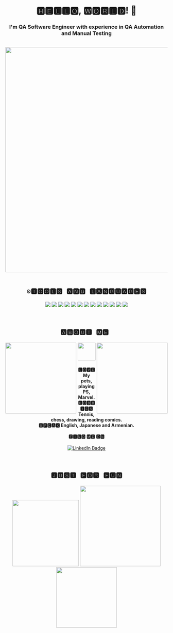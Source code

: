 <h1 align="center">
🅷🅴🅻🅻🅾, 🆆🅾🆁🅻🅳! 👋  </h1>
 <div align="center">
<h3>I'm QA Software Engineer with experience in QA Automation and Manual Testing </h3>
  </div><br>
  <div align="center">
  <img src="https://www.lambdatest.com/resources/images/Software-Test-Management.gif"style="width:700px">
    </div>
<br>
<h2 align="center"> <pre>⚙️🆃🅾🅾🅻🆂 🅰🅽🅳 🅻🅰🅽🅶🆄🅰🅶🅴🆂</pre></h2>
  <div align="center">
<img src="https://img.shields.io/badge/JavaScript-323330?style=for-the-badge&logo=javascript&logoColor=F7DF1E"> <img src="https://img.shields.io/badge/Python-FFD43B?style=for-the-badge&logo=python&logoColor=blue"> <img src="https://img.shields.io/badge/HTML5-E34F26?style=for-the-badge&logo=html5&logoColor=white">  <img src="https://img.shields.io/badge/MySQL-005C84?style=for-the-badge&logo=mysql&logoColor=white"> <img src="https://img.shields.io/badge/CSS3-1572B6?style=for-the-badge&logo=css3&logoColor=white"> <img src="https://img.shields.io/badge/Postman-FF6C37?style=for-the-badge&logo=Postman&logoColor=white"> <img src="https://img.shields.io/badge/GIT-E44C30?style=for-the-badge&logo=git&logoColor=white"> <img src="https://img.shields.io/badge/Jira-0052CC?style=for-the-badge&logo=Jira&logoColor=white"> <img src="https://img.shields.io/badge/PyCharm-000000.svg?&style=for-the-badge&logo=PyCharm&logoColor=white">  <img src="https://img.shields.io/badge/Atom-66595C?style=for-the-badge&logo=Atom&logoColor=white"> <img src="https://img.shields.io/badge/Selenium%20WebDriver-1572B6?style=for-the-badge&logo=Selenium&logoColor=white"> <img src="https://img.shields.io/badge/WebStorm-007ACC?style=for-the-badge&logo=WebStorm&logoColor=white"> <img src="https://img.shields.io/badge/Confluence-1572B6?style=for-the-badge&logo=Confluence&logoColor=white">     
   </div>
   <br><br>
   <h2 align="center"> <pre>🅰🅱🅾🆄🆃 🅼🅴 </pre></h2>
  <div align="center">
<img src="https://pcbwayfile.s3.us-west-2.amazonaws.com/web/22/05/16/2115030697043t.gif" align="left" style="width:220px">
<img src="https://miro.medium.com/max/1000/1*dcL4QoY64t9rOsLQpNYwJg.gif" align="right" style="width:220px">
<img src="https://media.giphy.com/media/WUlplcMpOCEmTGBtBW/giphy.gif" width="55">
<h4> 🅻🅾🆅🅴 My pets, playing PS, Marvel.<br> 🅷🅾🅱🅱🅸🅴🆂 Tennis, chess, drawing, reading comics. <br>🆂🅿🅴🅰🅺 English, Japanese and Armenian. <br><br>
 🅵🅸🅽🅳 🅼🅴 🅾🅽 </h4>  
 <a href="https://www.linkedin.com/in/serinestark/"> <img src="https://img.shields.io/badge/LinkedIn-blue?style=for-the-badge&logo=linkedin&logoColor=white" alt="LinkedIn Badge"/>
  </a>  
 </div>
<br><br>
  
 <h2 align="center"> <pre>🅹🆄🆂🆃 🅵🅾🆁 🅵🆄🅽</pre></h2>
  <div align="center">
  <img src="https://media.tenor.com/3-v67kKuolwAAAAM/tester.gif" style="width:206px">  <img src="https://www.cryan.com/qa/graphics/QARiver.gif" style="width:250px">  <img src="https://miro.medium.com/max/1000/1*hyqJzpqML8_OsEir6KCahw.gif" style="width:188px">  
  </div>
